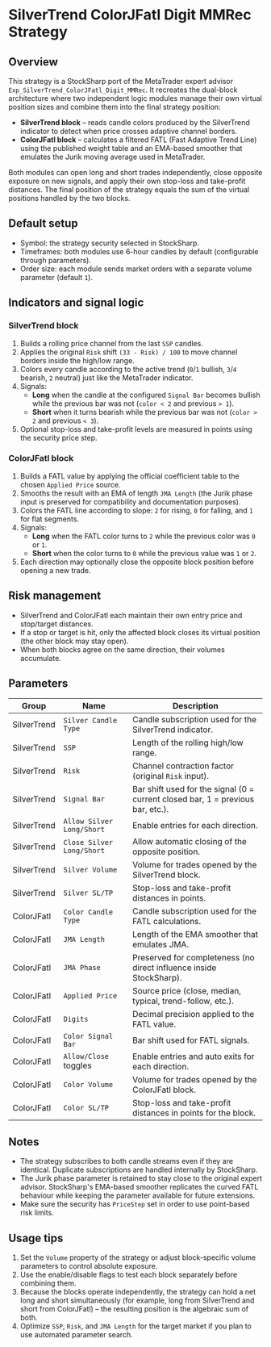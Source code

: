 # SilverTrend ColorJFatl Digit MMRec Strategy

## Overview

This strategy is a StockSharp port of the MetaTrader expert advisor `Exp_SilverTrend_ColorJFatl_Digit_MMRec`. It recreates the dual-block architecture where two independent logic modules manage their own virtual position sizes and combine them into the final strategy position:

- **SilverTrend block** – reads candle colors produced by the SilverTrend indicator to detect when price crosses adaptive channel borders.
- **ColorJFatl block** – calculates a filtered FATL (Fast Adaptive Trend Line) using the published weight table and an EMA-based smoother that emulates the Jurik moving average used in MetaTrader.

Both modules can open long and short trades independently, close opposite exposure on new signals, and apply their own stop-loss and take-profit distances. The final position of the strategy equals the sum of the virtual positions handled by the two blocks.

## Default setup

- Symbol: the strategy security selected in StockSharp.
- Timeframes: both modules use 6-hour candles by default (configurable through parameters).
- Order size: each module sends market orders with a separate volume parameter (default `1`).

## Indicators and signal logic

### SilverTrend block

1. Builds a rolling price channel from the last `SSP` candles.
2. Applies the original `Risk` shift `(33 - Risk) / 100` to move channel borders inside the high/low range.
3. Colors every candle according to the active trend (`0`/`1` bullish, `3`/`4` bearish, `2` neutral) just like the MetaTrader indicator.
4. Signals:
   - **Long** when the candle at the configured `Signal Bar` becomes bullish while the previous bar was not (`color < 2` and previous `> 1`).
   - **Short** when it turns bearish while the previous bar was not (`color > 2` and previous `< 3`).
5. Optional stop-loss and take-profit levels are measured in points using the security price step.

### ColorJFatl block

1. Builds a FATL value by applying the official coefficient table to the chosen `Applied Price` source.
2. Smooths the result with an EMA of length `JMA Length` (the Jurik phase input is preserved for compatibility and documentation purposes).
3. Colors the FATL line according to slope: `2` for rising, `0` for falling, and `1` for flat segments.
4. Signals:
   - **Long** when the FATL color turns to `2` while the previous color was `0` or `1`.
   - **Short** when the color turns to `0` while the previous value was `1` or `2`.
5. Each direction may optionally close the opposite block position before opening a new trade.

## Risk management

- SilverTrend and ColorJFatl each maintain their own entry price and stop/target distances.
- If a stop or target is hit, only the affected block closes its virtual position (the other block may stay open).
- When both blocks agree on the same direction, their volumes accumulate.

## Parameters

| Group | Name | Description |
| --- | --- | --- |
| SilverTrend | `Silver Candle Type` | Candle subscription used for the SilverTrend indicator. |
| SilverTrend | `SSP` | Length of the rolling high/low range. |
| SilverTrend | `Risk` | Channel contraction factor (original `Risk` input). |
| SilverTrend | `Signal Bar` | Bar shift used for the signal (0 = current closed bar, 1 = previous bar, etc.). |
| SilverTrend | `Allow Silver Long/Short` | Enable entries for each direction. |
| SilverTrend | `Close Silver Long/Short` | Allow automatic closing of the opposite position. |
| SilverTrend | `Silver Volume` | Volume for trades opened by the SilverTrend block. |
| SilverTrend | `Silver SL/TP` | Stop-loss and take-profit distances in points. |
| ColorJFatl | `Color Candle Type` | Candle subscription used for the FATL calculations. |
| ColorJFatl | `JMA Length` | Length of the EMA smoother that emulates JMA. |
| ColorJFatl | `JMA Phase` | Preserved for completeness (no direct influence inside StockSharp). |
| ColorJFatl | `Applied Price` | Source price (close, median, typical, trend-follow, etc.). |
| ColorJFatl | `Digits` | Decimal precision applied to the FATL value. |
| ColorJFatl | `Color Signal Bar` | Bar shift used for FATL signals. |
| ColorJFatl | `Allow/Close` toggles | Enable entries and auto exits for each direction. |
| ColorJFatl | `Color Volume` | Volume for trades opened by the ColorJFatl block. |
| ColorJFatl | `Color SL/TP` | Stop-loss and take-profit distances in points for the block. |

## Notes

- The strategy subscribes to both candle streams even if they are identical. Duplicate subscriptions are handled internally by StockSharp.
- The Jurik phase parameter is retained to stay close to the original expert advisor. StockSharp's EMA-based smoother replicates the curved FATL behaviour while keeping the parameter available for future extensions.
- Make sure the security has `PriceStep` set in order to use point-based risk limits.

## Usage tips

1. Set the `Volume` property of the strategy or adjust block-specific volume parameters to control absolute exposure.
2. Use the enable/disable flags to test each block separately before combining them.
3. Because the blocks operate independently, the strategy can hold a net long and short simultaneously (for example, long from SilverTrend and short from ColorJFatl) – the resulting position is the algebraic sum of both.
4. Optimize `SSP`, `Risk`, and `JMA Length` for the target market if you plan to use automated parameter search.
